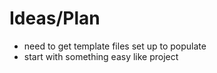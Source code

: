 # Ideas/Plan

- need to get template files set up to populate
- start with something easy like project

